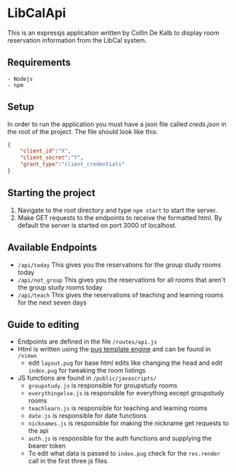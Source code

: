 # LibCalApi
This is an expressjs application written by Collin De Kalb to display room reservation information from the LibCal system.
    
## Requirements
    - Nodejs
    - npm
    
## Setup
In order to run the application you must have a json file called *creds.json* in the root of the project. The file should look like this:
```json
{
    "client_id":"X",
    "client_secret":"Y",
    "grant_type":"client_credentials"
}
 ```
## Starting the project
1. Navigate to the root directory and type `npm start` to start the server.
2. Make GET requests to the endpoints to receive the formatted html. By default the server is started on port 3000 of localhost.

## Available Endpoints
- `/api/today` This gives you the reservations for the group study rooms today
- `/api/not_group` This gives you the reservations for all rooms that aren't the group study rooms today
- `/api/teach` This gives the reservations of teaching and learning rooms for the next seven days

## Guide to editing
- Endpoints are defined in the file `/routes/api.js`
- Html is written using the [pug template engine](https://pugjs.org/api/getting-started.html) and can be found in `/views`
    - edit `layout.pug` for base html edits like changing the head and edit `index.pug` for tweaking the room listings
- JS functions are found in `/public/javascripts/` 
    - `groupstudy.js` is responsible for groupstudy rooms
    - `everythingelse.js` is responsible for everything except groupstudy rooms
    - `teachlearn.js` is responsible for teaching and learning rooms
    - `date.js` is responsible for date functions
    - `nicknames.js` is responsible for making the nickname get requests to the api
    - `auth.js` is responsible for the auth functions and supplying the bearer token
    - To edit what data is passed to `index.pug` check for the `res.render` call in the first three js files.

